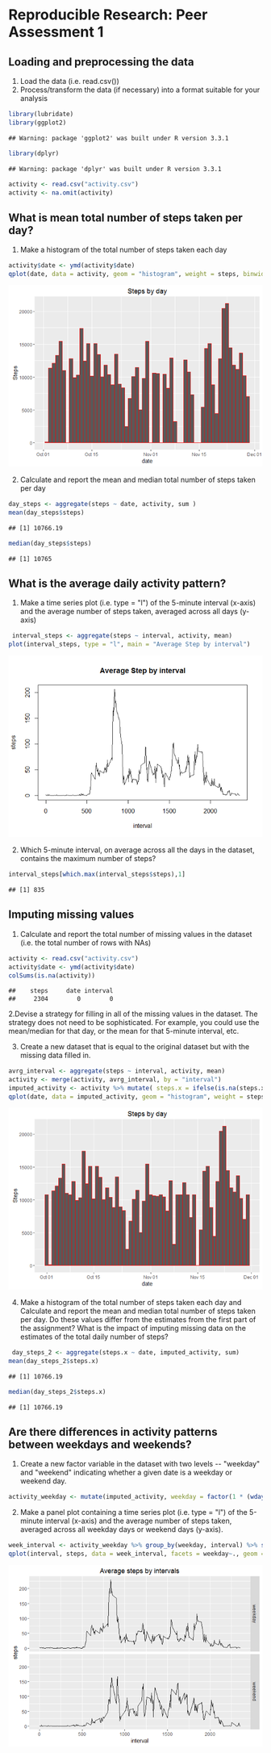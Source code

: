 # Reproducible Research: Peer Assessment 1


## Loading and preprocessing the data

1. Load the data (i.e. read.csv())
2. Process/transform the data (if necessary) into a format    suitable for your analysis



```r
library(lubridate)
library(ggplot2)
```

```
## Warning: package 'ggplot2' was built under R version 3.3.1
```

```r
library(dplyr)
```

```
## Warning: package 'dplyr' was built under R version 3.3.1
```

```r
activity <- read.csv("activity.csv")
activity <- na.omit(activity)
```


## What is mean total number of steps taken per day?

1. Make a histogram of the total number of steps taken each day


```r
activity$date <- ymd(activity$date)
qplot(date, data = activity, geom = "histogram", weight = steps, binwidth = 1, col =I("red"), ylab = "Steps", main = "Steps by day")
```

![](PA1_template_files/figure-html/unnamed-chunk-2-1.png)<!-- -->

2. Calculate and report the mean and median total number of steps taken per day


```r
day_steps <- aggregate(steps ~ date, activity, sum )
mean(day_steps$steps)
```

```
## [1] 10766.19
```

```r
median(day_steps$steps)
```

```
## [1] 10765
```
## What is the average daily activity pattern?

1. Make a time series plot (i.e. type = "l") of the 5-minute interval (x-axis) and the average number of steps taken, averaged across all days (y-axis)


```r
 interval_steps <- aggregate(steps ~ interval, activity, mean)
plot(interval_steps, type = "l", main = "Average Step by interval")
```

![](PA1_template_files/figure-html/unnamed-chunk-4-1.png)<!-- -->

2. Which 5-minute interval, on average across all the days in the dataset, contains the maximum number of steps?


```r
interval_steps[which.max(interval_steps$steps),1]
```

```
## [1] 835
```


## Imputing missing values

1. Calculate and report the total number of missing values in the dataset (i.e. the total number of rows with NAs)

```r
activity <- read.csv("activity.csv")
activity$date <- ymd(activity$date)
colSums(is.na(activity))
```

```
##    steps     date interval 
##     2304        0        0
```

2.Devise a strategy for filling in all of the missing values in the dataset. The strategy does not need to be sophisticated. For example, you could use the mean/median for that day, or the mean for that 5-minute interval, etc.

3. Create a new dataset that is equal to the original dataset but with the missing data filled in.


```r
avrg_interval <- aggregate(steps ~ interval, activity, mean)
activity <- merge(activity, avrg_interval, by = "interval")
imputed_activity <- activity %>% mutate( steps.x = ifelse(is.na(steps.x), steps.y, steps.x))
qplot(date, data = imputed_activity, geom = "histogram", weight = steps.x, binwidth = 1, col =I("red"), ylab = "Steps", main = "Steps by day")
```

![](PA1_template_files/figure-html/unnamed-chunk-7-1.png)<!-- -->

4. Make a histogram of the total number of steps taken each day and Calculate and report the mean and median total number of steps taken per day. Do these values differ from the estimates from the first part of the assignment? What is the impact of imputing missing data on the estimates of the total daily number of steps?



```r
 day_steps_2 <- aggregate(steps.x ~ date, imputed_activity, sum)
mean(day_steps_2$steps.x)
```

```
## [1] 10766.19
```

```r
median(day_steps_2$steps.x)
```

```
## [1] 10766.19
```
## Are there differences in activity patterns between weekdays and weekends?

1. Create a new factor variable in the dataset with two levels -- "weekday" and "weekend" indicating whether a given date is a weekday or weekend day.




```r
activity_weekday <- mutate(imputed_activity, weekday = factor(1 * (wday(imputed_activity$date) == 7 | wday(imputed_activity$date) == 1), labels = c("weekday", "weekend") ))
```

2. Make a panel plot containing a time series plot (i.e. type = "l") of the 5-minute interval (x-axis) and the average number of steps taken, averaged across all weekday days or weekend days (y-axis).



```r
week_interval <- activity_weekday %>% group_by(weekday, interval) %>% summarise(steps = mean(steps.x))
qplot(interval, steps, data = week_interval, facets = weekday~., geom = "line", main = "Average steps by intervals")
```

![](PA1_template_files/figure-html/unnamed-chunk-10-1.png)<!-- -->






